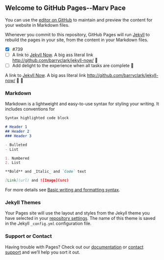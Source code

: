 ## Welcome to GitHub Pages--Marv Pace

You can use the [editor on GitHub](https://github.com/mpace14/mpace14.github.io/edit/main/index.md) to maintain and preview the content for your website in Markdown files.

Whenever you commit to this repository, GitHub Pages will run [Jekyll](https://jekyllrb.com/) to rebuild the pages in your site, from the content in your Markdown files.

- [x] #739
- [ ] A link to [Jekyll Now](http://github.com/barryclark/jekyll-now/). A big ass literal link <http://github.com/barryclark/jekyll-now/> 🤔
- [ ] Add delight to the experience when all tasks are complete :tada:

A link to [Jekyll Now](http://github.com/barryclark/jekyll-now/). A big ass literal link <http://github.com/barryclark/jekyll-now/>
🤔 :thinking:
### Markdown

Markdown is a lightweight and easy-to-use syntax for styling your writing. It includes conventions for

```markdown
Syntax highlighted code block

# Header 1
## Header 2
### Header 3

- Bulleted
- List

1. Numbered
2. List

**Bold** and _Italic_ and `Code` text

[Link](url) and ![Image](src)
```

For more details see [Basic writing and formatting syntax](https://docs.github.com/en/github/writing-on-github/getting-started-with-writing-and-formatting-on-github/basic-writing-and-formatting-syntax).

### Jekyll Themes

Your Pages site will use the layout and styles from the Jekyll theme you have selected in your [repository settings](https://github.com/mpace14/mpace14.github.io/settings/pages). The name of this theme is saved in the Jekyll `_config.yml` configuration file.

### Support or Contact

Having trouble with Pages? Check out our [documentation](https://docs.github.com/categories/github-pages-basics/) or [contact support](https://support.github.com/contact) and we’ll help you sort it out.

